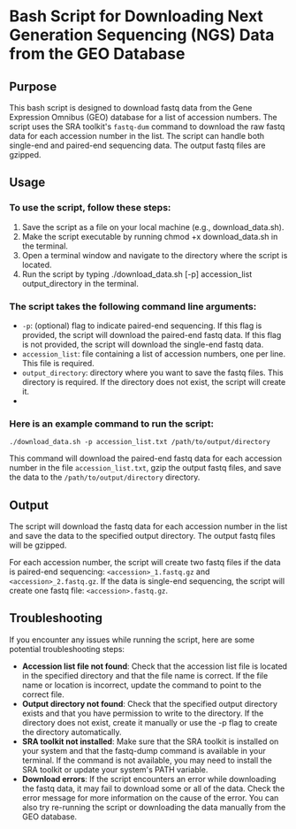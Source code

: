 # Bash Script for Downloading Next Generation Sequencing (NGS) Data from the GEO Database 

## Purpose

This bash script is designed to download fastq data from the Gene Expression Omnibus (GEO) database for a list of accession numbers. The script uses the SRA toolkit's `fastq-dum` command to download the raw fastq data for each accession number in the list. The script can handle both single-end and paired-end sequencing data. The output fastq files are gzipped.
## Usage
### To use the script, follow these steps:

1. Save the script as a file on your local machine (e.g., download_data.sh).
2. Make the script executable by running chmod +x download_data.sh in the terminal.
3. Open a terminal window and navigate to the directory where the script is located.
4. Run the script by typing ./download_data.sh [-p] accession_list output_directory in the terminal.

### The script takes the following command line arguments:

* `-p`: (optional) flag to indicate paired-end sequencing. If this flag is provided, the script will download the paired-end fastq data. If this flag is not provided, the script will download the single-end fastq data.
* `accession_list`: file containing a list of accession numbers, one per line. This file is required.
* `output_directory`: directory where you want to save the fastq files. This directory is required. If the directory does not exist, the script will create it.
* 
### Here is an example command to run the script:
`./download_data.sh -p accession_list.txt /path/to/output/directory`

This command will download the paired-end fastq data for each accession number in the file `accession_list.txt`, gzip the output fastq files, and save the data to the `/path/to/output/directory` directory.

## Output
The script will download the fastq data for each accession number in the list and save the data to the specified output directory. The output fastq files will be gzipped.

For each accession number, the script will create two fastq files if the data is paired-end sequencing: `<accession>_1.fastq.gz` and `<accession>_2.fastq.gz`. If the data is single-end sequencing, the script will create one fastq file: `<accession>.fastq.gz`.

## Troubleshooting
If you encounter any issues while running the script, here are some potential troubleshooting steps:

* **Accession list file not found**: Check that the accession list file is located in the specified directory and that the file name is correct. If the file name or location is incorrect, update the command to point to the correct file.
* **Output directory not found**: Check that the specified output directory exists and that you have permission to write to the directory. If the directory does not exist, create it manually or use the -p flag to create the directory automatically.
* **SRA toolkit not installed**: Make sure that the SRA toolkit is installed on your system and that the fastq-dump command is available in your terminal. If the command is not available, you may need to install the SRA toolkit or update your system's PATH variable.
* **Download errors**: If the script encounters an error while downloading the fastq data, it may fail to download some or all of the data. Check the error message for more information on the cause of the error. You can also try re-running the script or downloading the data manually from the GEO database.
